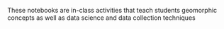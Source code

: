 These notebooks are in-class activities that teach students geomorphic concepts as well as data science and data collection techniques 
